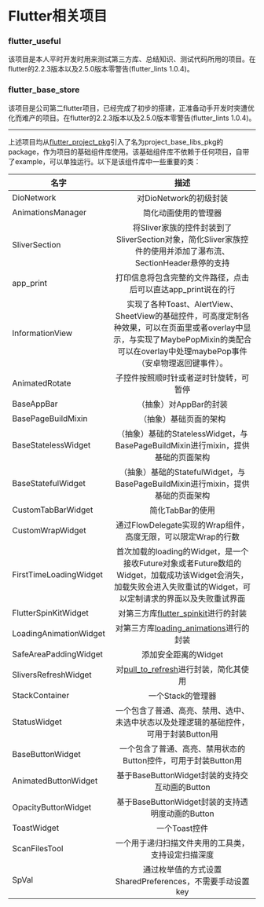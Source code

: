 # Flutter相关项目

### flutter_useful 
该项目是本人平时开发时用来测试第三方库、总结知识、测试代码所用的项目。在flutter的2.2.3版本以及2.5.0版本零警告(flutter_lints 1.0.4)。

### flutter_base_store 
该项目是公司第二flutter项目，已经完成了初步的搭建，正准备动手开发时突遭优化而难产的项目。在flutter的2.2.3版本以及2.5.0版本零警告(flutter_lints 1.0.4)。

*****
上述项目均从[flutter_project_pkg](https://github.com/YouXianMing/flutter_project_pkg)引入了名为project_base_libs_pkg的package，作为项目的基础组件库使用。该基础组件库不依赖于任何项目，自带了example，可以单独运行。以下是该组件库中一些重要的类：

名字|描述
--|:--:
DioNetwork|对DioNetwork的初级封装
AnimationsManager|简化动画使用的管理器
SliverSection|将Sliver家族的控件封装到了SliverSection对象，简化Sliver家族控件的使用并添加了瀑布流、SectionHeader悬停的支持
app_print|打印信息将包含完整的文件路径，点击后可以直达app_print说在的行
InformationView|实现了各种Toast、AlertView、SheetView的基础控件，可高度定制各种效果，可以在页面里或者overlay中显示，与实现了MaybePopMixin的类配合可以在overlay中处理maybePop事件（安卓物理返回键事件）。
AnimatedRotate|子控件按照顺时针或者逆时针旋转，可暂停
BaseAppBar|（抽象）对AppBar的封装
BasePageBuildMixin|（抽象）基础页面的架构
BaseStatelessWidget|（抽象）基础的StatelessWidget，与BasePageBuildMixin进行mixin，提供基础的页面架构
BaseStatefulWidget|（抽象）基础的StatefulWidget，与BasePageBuildMixin进行mixin，提供基础的页面架构
CustomTabBarWidget|简化TabBar的使用
CustomWrapWidget|通过FlowDelegate实现的Wrap组件，高度无限，可以限定Wrap的行数
FirstTimeLoadingWidget|首次加载的loading的Widget，是一个接收Future对象或者Future数组的Widget，加载成功该Widget会消失，加载失败会进入失败重试的Widget，可以定制请求的界面以及失败重试界面
FlutterSpinKitWidget|对第三方库[flutter_spinkit](https://pub.dev/packages/flutter_spinkit)进行的封装
LoadingAnimationWidget|对第三方库[loading_animations](https://pub.flutter-io.cn/packages/loading_animations)进行的封装
SafeAreaPaddingWidget|添加安全距离的Widget
SliversRefreshWidget|对[pull_to_refresh](https://pub.flutter-io.cn/packages/pull_to_refresh)进行封装，简化其使用
StackContainer|一个Stack的管理器
StatusWidget|一个包含了普通、高亮、禁用、选中、未选中状态以及处理逻辑的基础控件，可用于封装Button用
BaseButtonWidget|一个包含了普通、高亮、禁用状态的Button控件，可用于封装Button用
AnimatedButtonWidget|基于BaseButtonWidget封装的支持交互动画的Button
OpacityButtonWidget|基于BaseButtonWidget封装的支持透明度动画的Button
ToastWidget|一个Toast控件
ScanFilesTool|一个用于递归扫描文件夹用的工具类，支持设定扫描深度
SpVal|通过枚举值的方式设置SharedPreferences，不需要手动设置key
